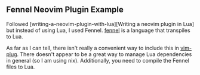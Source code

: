 Fennel Neovim Plugin Example
---

Followed [writing-a-neovim-plugin-with-lua][Writing a neovim plugin in Lua] but
instead of using Lua, I used Fennel. [fennel][Fennel] is a language that
transpiles to Lua.

As far as I can tell, there isn't really a convenient way to include this in
[vim-plug][vim-plug]. There doesn't appear to be a great way to manage Lua
dependencies in general (so I am using nix). Additionally, you need to compile
the Fennel files to Lua.

[writing-a-neovim-plugin-with-lua]: https://www.linode.com/docs/guides/writing-a-neovim-plugin-with-lua
[fennel]: https://fennel-lang.org
[vim-plug]: https://github.com/junegunn/vim-plug
